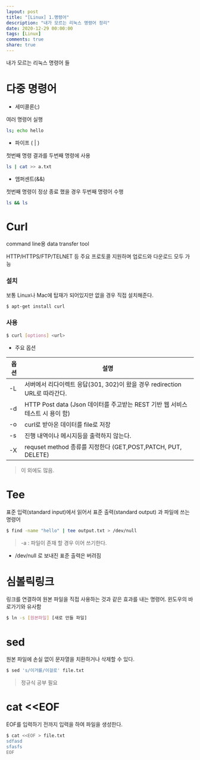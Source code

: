 ```yaml
---
layout: post
title: "[Linux] 1.명령어"
description: "내가 모르는 리눅스 명령어 정리"
date: 2020-12-29 00:00:00
tags: [Linux]
comments: true
share: true
---
```

내가 모르는 리눅스 명령어 들



# 다중 명령어
- 세미콜론(;)

여러 명령어 실행

```bash
ls; echo hello
```

- 파이프 ( | )

첫번째 명령 결과를 두번째 명령에 사용

```bash
ls | cat >> a.txt
```

- 앰퍼센트(&&)

첫번째 명령이 정상 종료 했을 경우 두번째 명령어 수행

```bash
ls && ls
```



# Curl

command line용 data transfer tool

HTTP/HTTPS/FTP/TELNET 등 주요 프로토콜 지원하며 업로드와 다운로드 모두 가능

### 설치

보통 Linux나 Mac에 탑재가 되어있지만 없을 경우 직접 설치해준다.

```bash
$ apt-get install curl
```

### 사용

```bash
$ curl [options] <url>
```

- 주요 옵션

| 옵션 | 설명                                                         |
| ---- | ------------------------------------------------------------ |
| -L   | 서버에서 리다이렉트 응답(301, 302)이 왔을 경우 redirection URL로 따라간다. |
| -d   | HTTP Post data (Json 데이터를 주고받는 REST 기반 웹 서비스 테스트 시 용이 함) |
| -o   | curl로 받아온 데이터를  file로 저장                          |
| -s   | 진행 내역이나 메시지등을 출력하지 않는다.                    |
| -X   | requset method 종류를 지정한다 (GET,POST,PATCH, PUT, DELETE) |

> 이 외에도 많음.



# Tee

표준 입력(standard input)에서 읽어서 표준 출력(standard output) 과 파일에 쓰는 명령어

```bash
$ find -name "hello" | tee output.txt > /dev/null
```

> -a : 파일이 존재 할 경우 이어 쓰기한다.

- /dev/null 로 보내진 표준 출력은 버려짐

# 심볼릭링크

링크를 연결하여 원본 파일을 직접 사용하는 것과 같은 효과를 내는 명령어. 윈도우의 바로가기와 유사함

```bash
$ ln -s [원본파일] [새로 만들 파일]
```

# sed

원본 파일에 손실 없이 문자열을 치환하거나 삭제할 수 있다. 

```bash
$ sed 's/이거를/이걸로' file.txt
```

> 정규식 공부 필요

# cat <<EOF 
EOF를 입력하기 전까지 입력을 하여 파일을 생성한다.
```bash
$ cat <<EOF > file.txt
sdfasd
sfasfs
EOF
```

